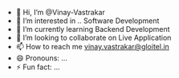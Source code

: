 - 👋 Hi, I’m @Vinay-Vastrakar
- 👀 I’m interested in .. Software Development
- 🌱 I’m currently learning Backend Development
- 💞️ I’m looking to collaborate on Live Application
- 📫 How to reach me vinay.vastrakar@gloitel.in
- 😄 Pronouns: ...
- ⚡ Fun fact: ...

<!---
Vinay-Vastrakar/Vinay-Vastrakar is a ✨ special ✨ repository because its `README.md` (this file) appears on your GitHub profile.
You can click the Preview link to take a look at your changes.
--->
